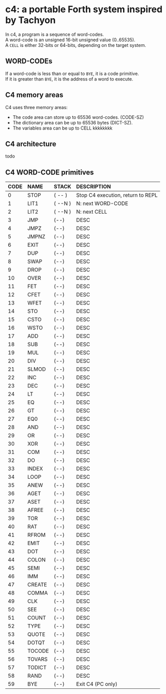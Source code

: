 # c4: a portable Forth system inspired by Tachyon

In c4, a program is a sequence of word-codes. <br/>
A word-code is an unsigned 16-bit unsigned value (0..65535). <br/>
A `CELL` is either 32-bits or 64-bits, depending on the target system. <br/>

## WORD-CODEs

If a word-code is less than or equal to `BYE`, it is a code primitive. <br/>
If it is greater than `BYE`, it is the address of a word to execute. <br/>

## C4 memory areas

C4 uses three memory areas:
- The code area can store up to 65536 word-codes. (CODE-SZ) <br/>
- The dictionary area can be up to 65536 bytes (DICT-SZ). <br/>
- The variables area can be up to CELL kkkkkkkk

## C4 architecture

todo

## C4 WORD-CODE primitives

| CODE | NAME  | STACK     | DESCRIPTION |
|:--   |:--    |:--        |:-- |
|  0 | STOP   | ( -- )     | Stop C4 execution, return to REPL |
|  1 | LIT1   | ( --N )    | N: next WORD-CODE |
|  2 | LIT2   | ( --N )    | N: next CELL |
|  3 | JMP    | (--)       | DESC |
|  4 | JMPZ   | (--)       | DESC |
|  5 | JMPNZ  | (--)       | DESC |
|  6 | EXIT   | (--)       | DESC |
|  7 | DUP    | (--)       | DESC |
|  8 | SWAP   | (--)       | DESC |
|  9 | DROP   | (--)       | DESC |
| 10 | OVER   | (--)       | DESC |
| 11 | FET    | (--)       | DESC |
| 12 | CFET   | (--)       | DESC |
| 13 | WFET   | (--)       | DESC |
| 14 | STO    | (--)       | DESC |
| 15 | CSTO   | (--)       | DESC |
| 16 | WSTO   | (--)       | DESC |
| 17 | ADD    | (--)       | DESC |
| 18 | SUB    | (--)       | DESC |
| 19 | MUL    | (--)       | DESC |
| 20 | DIV    | (--)       | DESC |
| 21 | SLMOD  | (--)       | DESC |
| 22 | INC    | (--)       | DESC |
| 23 | DEC    | (--)       | DESC |
| 24 | LT     | (--)       | DESC |
| 25 | EQ     | (--)       | DESC |
| 26 | GT     | (--)       | DESC |
| 27 | EQ0    | (--)       | DESC |
| 28 | AND    | (--)       | DESC |
| 29 | OR     | (--)       | DESC |
| 30 | XOR    | (--)       | DESC |
| 31 | COM    | (--)       | DESC |
| 32 | DO     | (--)       | DESC |
| 33 | INDEX  | (--)       | DESC |
| 34 | LOOP   | (--)       | DESC |
| 35 | ANEW   | (--)       | DESC |
| 36 | AGET   | (--)       | DESC |
| 37 | ASET   | (--)       | DESC |
| 38 | AFREE  | (--)       | DESC |
| 39 | TOR    | (--)       | DESC |
| 40 | RAT    | (--)       | DESC |
| 41 | RFROM  | (--)       | DESC |
| 42 | EMIT   | (--)       | DESC |
| 43 | DOT    | (--)       | DESC |
| 44 | COLON  | (--)       | DESC |
| 45 | SEMI   | (--)       | DESC |
| 46 | IMM    | (--)       | DESC |
| 47 | CREATE | (--)       | DESC |
| 48 | COMMA  | (--)       | DESC |
| 49 | CLK    | (--)       | DESC |
| 50 | SEE    | (--)       | DESC |
| 51 | COUNT  | (--)       | DESC |
| 52 | TYPE   | (--)       | DESC |
| 53 | QUOTE  | (--)       | DESC |
| 54 | DOTQT  | (--)       | DESC |
| 55 | TOCODE | (--)       | DESC |
| 56 | TOVARS | (--)       | DESC |
| 57 | TODICT | (--)       | DESC |
| 58 | RAND   | (--)       | DESC |
| 59 | BYE    | (--)       | Exit C4 (PC only) |
